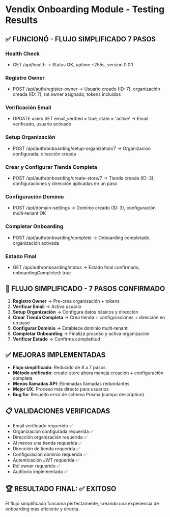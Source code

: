 # Vendix Onboarding Module - Testing Results

## ✅ FUNCIONÓ - FLUJO SIMPLIFICADO 7 PASOS

### Health Check
- GET /api/health → Status OK, uptime ~255s, version 0.0.1

### Registro Owner
- POST /api/auth/register-owner → Usuario creado (ID: 7), organización creada (ID: 7), rol owner asignado, tokens incluidos

### Verificación Email
- UPDATE users SET email_verified = true, state = 'active' → Email verificado, usuario activado

### Setup Organización
- POST /api/auth/onboarding/setup-organization/7 → Organización configurada, dirección creada

### Crear y Configurar Tienda Completa
- POST /api/auth/onboarding/create-store/7 → Tienda creada (ID: 3), configuraciones y dirección aplicadas en un paso

### Configuración Dominio
- POST /api/domain-settings → Dominio creado (ID: 3), configuración multi-tenant OK

### Completar Onboarding
- POST /api/auth/onboarding/complete → Onboarding completado, organización activada

### Estado Final
- GET /api/auth/onboarding/status → Estado final confirmado, onboardingCompleted: true

## 🎯 FLUJO SIMPLIFICADO - 7 PASOS CONFIRMADO

1. **Registro Owner** → Pre-crea organización + tokens
2. **Verificar Email** → Activa usuario
3. **Setup Organización** → Configura datos básicos y dirección
4. **Crear Tienda Completa** → Crea tienda + configuraciones + dirección en un paso
5. **Configurar Dominio** → Establece dominio multi-tenant
6. **Completar Onboarding** → Finaliza proceso y activa organización
7. **Verificar Estado** → Confirma completitud

## ✅ MEJORAS IMPLEMENTADAS

- **Flujo simplificado**: Reducido de 8 a 7 pasos
- **Método unificado**: create-store ahora maneja creación + configuración completa
- **Menos llamadas API**: Eliminadas llamadas redundantes
- **Mejor UX**: Proceso más directo para usuarios
- **Bug fix**: Resuelto error de schema Prisma (campo description)

## 📋 VALIDACIONES VERIFICADAS

- Email verificado requerido ✅
- Organización configurada requerida ✅
- Dirección organización requerida ✅
- Al menos una tienda requerida ✅
- Dirección de tienda requerida ✅
- Configuración dominio requerida ✅
- Autenticación JWT requerida ✅
- Rol owner requerido ✅
- Auditoría implementada ✅

## 🏆 RESULTADO FINAL: ✅ EXITOSO

El flujo simplificado funciona perfectamente, creando una experiencia de onboarding más eficiente y directa.